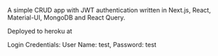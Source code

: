 A simple CRUD app with JWT authentication written in Next.js, React, Material-UI, MongoDB and React Query.

Deployed to heroku at

Login Credentials: User Name: test, Password: test
